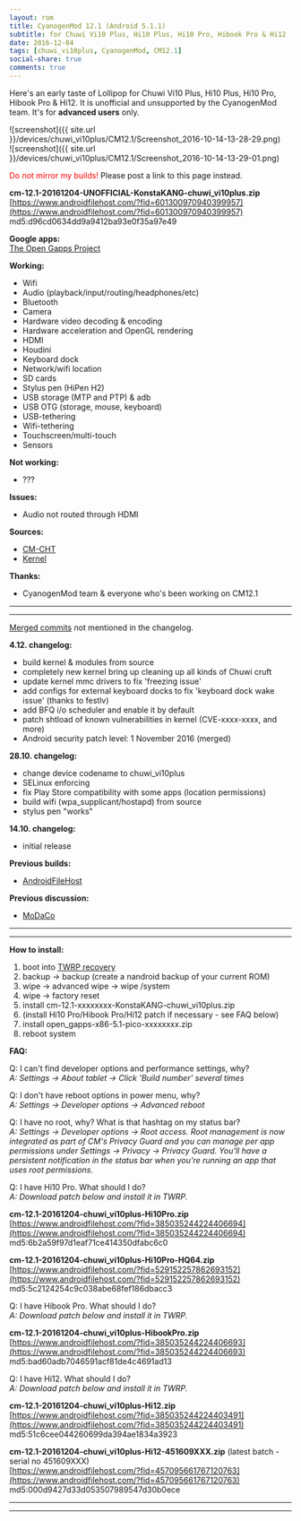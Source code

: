 ```yaml
---
layout: rom
title: CyanogenMod 12.1 (Android 5.1.1)
subtitle: for Chuwi Vi10 Plus, Hi10 Plus, Hi10 Pro, Hibook Pro & Hi12
date: 2016-12-04
tags: [chuwi_vi10plus, CyanogenMod, CM12.1]
social-share: true
comments: true
---
```


Here's an early taste of Lollipop for Chuwi Vi10 Plus, Hi10 Plus, Hi10 Pro, Hibook Pro & Hi12. It is unofficial and unsupported by the CyanogenMod team. It's for **advanced users** only.

![screenshot]({{ site.url }}/devices/chuwi_vi10plus/CM12.1/Screenshot_2016-10-14-13-28-29.png)  
![screenshot]({{ site.url }}/devices/chuwi_vi10plus/CM12.1/Screenshot_2016-10-14-13-29-01.png)

<span style="color:#FF0000;">Do not mirror my builds!</span> Please post a link to this page instead.

**cm-12.1-20161204-UNOFFICIAL-KonstaKANG-chuwi_vi10plus.zip**  
[https://www.androidfilehost.com/?fid=601300970940399957](https://www.androidfilehost.com/?fid=601300970940399957)
md5:d96cd0634dd9a9412ba93e0f35a97e49

**Google apps:**  
[The Open Gapps Project](http://opengapps.org/?arch=x86&api=5.1&variant=pico)

**Working:**

- Wifi
- Audio (playback/input/routing/headphones/etc)
- Bluetooth
- Camera
- Hardware video decoding & encoding
- Hardware acceleration and OpenGL rendering
- HDMI
- Houdini
- Keyboard dock
- Network/wifi location
- SD cards
- Stylus pen (HiPen H2)
- USB storage (MTP and PTP) & adb
- USB OTG (storage, mouse, keyboard)
- USB-tethering
- Wifi-tethering
- Touchscreen/multi-touch
- Sensors

**Not working:**

- ???

**Issues:**

- Audio not routed through HDMI

**Sources:**

- [CM-CHT](https://github.com/CM-CHT)
- [Kernel](https://github.com/CM-CHT/android_kernel_intel_cherrytrail/tree/cm-12.1)

**Thanks:**

- CyanogenMod team & everyone who's been working on CM12.1

----
----

[Merged commits](https://review.cyanogenmod.org/#/q/status:merged++branch:cm-12.1+-project:%255E.*device.*+-project:%255E.*kernel.*,n,z) not mentioned in the changelog.

**4.12. changelog:**

- build kernel & modules from source
- completely new kernel bring up cleaning up all kinds of Chuwi cruft
- update kernel mmc drivers to fix 'freezing issue'
- add configs for external keyboard docks to fix 'keyboard dock wake issue' (thanks to festlv)
- add BFQ i/o scheduler and enable it by default
- patch shtload of known vulnerabilities in kernel (CVE-xxxx-xxxx, and more)
- Android security patch level: 1 November 2016 (merged)

**28.10. changelog:**

- change device codename to chuwi_vi10plus
- SELinux enforcing
- fix Play Store compatibility with some apps (location permissions)
- build wifi (wpa_supplicant/hostapd) from source
- stylus pen "works"

**14.10. changelog:**

- initial release

**Previous builds:**

- [AndroidFileHost](https://www.androidfilehost.com/?w=files&flid=122578)

**Previous discussion:**

- [MoDaCo](http://www.modaco.com/forums/topic/377890-cyanogenmod-121/)

----
----

**How to install:**

1. boot into [TWRP recovery](/devices/chuwi_vi10plus/TWRP)
2. backup -> backup (create a nandroid backup of your current ROM)
3. wipe -> advanced wipe -> wipe /system
4. wipe -> factory reset
5. install cm-12.1-xxxxxxxx-KonstaKANG-chuwi_vi10plus.zip
6. (install Hi10 Pro/Hibook Pro/Hi12 patch if necessary - see FAQ below)
7. install open_gapps-x86-5.1-pico-xxxxxxxx.zip
8. reboot system


**FAQ:**

Q: I can't find developer options and performance settings, why?  
*A: Settings -> About tablet -> Click 'Build number' several times*

Q: I don't have reboot options in power menu, why?  
*A: Settings -> Developer options -> Advanced reboot*

Q: I have no root, why? What is that hashtag on my status bar?  
*A: Settings -> Developer options -> Root access. Root management is now integrated as part of CM's Privacy Guard and you can manage per app permissions under Settings -> Privacy -> Privacy Guard. You'll have a persistent notification in the status bar when you're running an app that uses root permissions.*

Q: I have Hi10 Pro. What should I do?  
*A: Download patch below and install it in TWRP.*

**cm-12.1-20161204-chuwi_vi10plus-Hi10Pro.zip**  
[https://www.androidfilehost.com/?fid=385035244224406694](https://www.androidfilehost.com/?fid=385035244224406694)  
md5:6b2a59f97d1eaf71ce414350dfabc6c0

**cm-12.1-20161204-chuwi_vi10plus-Hi10Pro-HQ64.zip**  
[https://www.androidfilehost.com/?fid=529152257862693152](https://www.androidfilehost.com/?fid=529152257862693152)  
md5:5c2124254c9c038abe68fef186dbacc3

Q: I have Hibook Pro. What should I do?  
*A: Download patch below and install it in TWRP.*

**cm-12.1-20161204-chuwi_vi10plus-HibookPro.zip**  
[https://www.androidfilehost.com/?fid=385035244224406693](https://www.androidfilehost.com/?fid=385035244224406693)  
md5:bad60adb7046591acf81de4c4691ad13

Q: I have Hi12. What should I do?  
*A: Download patch below and install it in TWRP.*

**cm-12.1-20161204-chuwi_vi10plus-Hi12.zip**  
[https://www.androidfilehost.com/?fid=385035244224403491](https://www.androidfilehost.com/?fid=385035244224403491)  
md5:51c6cee044260699da394ae1834a3923

**cm-12.1-20161204-chuwi_vi10plus-Hi12-451609XXX.zip** (latest batch - serial no 451609XXX)  
[https://www.androidfilehost.com/?fid=457095661767120763](https://www.androidfilehost.com/?fid=457095661767120763)  
md5:000d9427d33d053507989547d30b0ece

----
----
